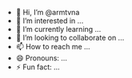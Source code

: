 - 👋 Hi, I’m @armtvna
- 👀 I’m interested in ...
- 🌱 I’m currently learning ...
- 💞️ I’m looking to collaborate on ...
- 📫 How to reach me ...
- 😄 Pronouns: ...
- ⚡ Fun fact: ...

<!---
armtvna/armtvna is a ✨ special ✨ repository because its `README.md` (this file) appears on your GitHub profile.
You can click the Preview link to take a look at your changes.
--->
